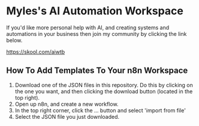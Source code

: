 # Myles's AI Automation Workspace

If you'd like more personal help with AI, and creating systems and automations in your business then join my community by clicking the link below.

https://skool.com/aiwtb

## How To Add Templates To Your n8n Workspace

1. Download one of the JSON files in this repository. Do this by clicking on the one you want, and then clicking the download button (located in the top right).
2. Open up n8n, and create a new workflow.
3. In the top right corner, click the ... button and select 'import from file'
4. Select the JSON file you just downloaded.
